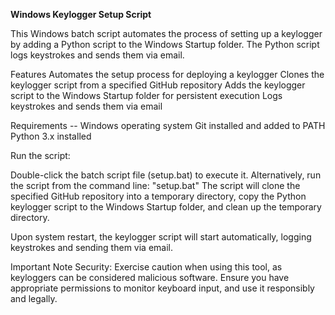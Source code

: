 **Windows Keylogger Setup Script**

This Windows batch script automates the process of setting up a keylogger by adding a Python script to the Windows Startup folder. The Python script logs keystrokes and sends them via email.

Features
Automates the setup process for deploying a keylogger
Clones the keylogger script from a specified GitHub repository
Adds the keylogger script to the Windows Startup folder for persistent execution
Logs keystrokes and sends them via email

Requirements --
Windows operating system
Git installed and added to PATH
Python 3.x installed

Run the script:

Double-click the batch script file (setup.bat) to execute it.
Alternatively, run the script from the command line:
"setup.bat"
The script will clone the specified GitHub repository into a temporary directory, copy the Python keylogger script to the Windows Startup folder, and clean up the temporary directory.

Upon system restart, the keylogger script will start automatically, logging keystrokes and sending them via email.

Important Note
Security: Exercise caution when using this tool, as keyloggers can be considered malicious software. Ensure you have appropriate permissions to monitor keyboard input, and use it responsibly and legally.



